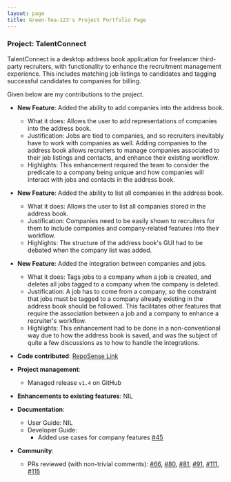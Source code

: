 ```yaml
---
layout: page
title: Green-Tea-123's Project Portfolio Page
---
```


### Project: TalentConnect

TalentConnect is a desktop address book application for freelancer third-party
recruiters, with functionality to enhance the recruitment management experience.
This includes matching job listings to candidates and tagging successful candidates
to companies for billing.

Given below are my contributions to the project.

* **New Feature**: Added the ability to add companies into the address book.
  * What it does: Allows the user to add representations of companies into the
  address book.
  * Justification: Jobs are tied to companies, and so recruiters inevitably
  have to work with companies as well. Adding companies to the address book
  allows recruiters to manage companies associated to their job listings and
  contacts, and enhance their existing workflow.
  * Highlights: This enhancement required the team to consider the predicate 
  to a company being unique and how companies will interact with jobs and
  contacts in the address book.
* **New Feature**: Added the ability to list all companies in the address book.
  * What it does: Allows the user to list all companies stored in the address book.
  * Justification: Companies need to be easily shown to recruiters for them to
  include companies and company-related features into their workflow.
  * Highlights: The structure of the address book's GUI had to be debated when
  the company list was added.
* **New Feature**: Added the integration between companies and jobs.
  * What it does: Tags jobs to a company when a job is created, and deletes
  all jobs tagged to a company when the company is deleted.
  * Justification: A job has to come from a company, so the constraint that
  jobs must be tagged to a company already existing in the address book should
  be followed. This facilitates other features that require the association 
  between a job and a company to enhance a recruiter's workflow.
  * Highlights: This enhancement had to be done in a non-conventional way due
  to how the address book is saved, and was the subject of quite a few discussions
  as to how to handle the integrations.

* **Code contributed**: [RepoSense Link](https://nus-cs2103-ay2425s1.github.io/tp-dashboard/?search=green-tea-123&sort=groupTitle&sortWithin=title&timeframe=commit&mergegroup=&groupSelect=groupByRepos&breakdown=true&checkedFileTypes=docs~functional-code~test-code~other&since=2024-09-20&tabOpen=true&tabType=authorship&tabAuthor=Green-Tea-123&tabRepo=AY2425S1-CS2103-F13-4%2Ftp%5Bmaster%5D&authorshipIsMergeGroup=false&authorshipFileTypes=docs~functional-code~test-code&authorshipIsBinaryFileTypeChecked=false&authorshipIsIgnoredFilesChecked=false)

* **Project management**:
  * Managed release `v1.4` on GitHub

* **Enhancements to existing features**: NIL

* **Documentation**:
  * User Guide: NIL
  * Developer Guide:
    * Added use cases for company features [#45](https://github.com/AY2425S1-CS2103-F13-4/tp/pull/45)
* **Community**:
  * PRs reviewed (with non-trivial comments): 
  [#66](https://github.com/AY2425S1-CS2103-F13-4/tp/pull/66), 
  [#80](https://github.com/AY2425S1-CS2103-F13-4/tp/pull/80), 
  [#81](https://github.com/AY2425S1-CS2103-F13-4/tp/pull/81), 
  [#91](https://github.com/AY2425S1-CS2103-F13-4/tp/pull/91), 
  [#111](https://github.com/AY2425S1-CS2103-F13-4/tp/pull/111), 
  [#115](https://github.com/AY2425S1-CS2103-F13-4/tp/pull/115)

